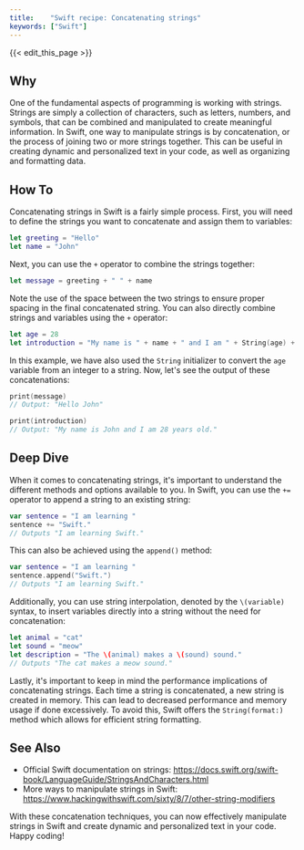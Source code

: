 ```yaml
---
title:    "Swift recipe: Concatenating strings"
keywords: ["Swift"]
---
```


{{< edit_this_page >}}

## Why

One of the fundamental aspects of programming is working with strings. Strings are simply a collection of characters, such as letters, numbers, and symbols, that can be combined and manipulated to create meaningful information. In Swift, one way to manipulate strings is by concatenation, or the process of joining two or more strings together. This can be useful in creating dynamic and personalized text in your code, as well as organizing and formatting data.

## How To

Concatenating strings in Swift is a fairly simple process. First, you will need to define the strings you want to concatenate and assign them to variables:

```Swift
let greeting = "Hello"
let name = "John"
```

Next, you can use the `+` operator to combine the strings together:

```Swift
let message = greeting + " " + name
```

Note the use of the space between the two strings to ensure proper spacing in the final concatenated string. You can also directly combine strings and variables using the `+` operator:

```Swift
let age = 28
let introduction = "My name is " + name + " and I am " + String(age) + " years old."
```

In this example, we have also used the `String` initializer to convert the `age` variable from an integer to a string. Now, let's see the output of these concatenations:

```Swift
print(message)
// Output: "Hello John"

print(introduction)
// Output: "My name is John and I am 28 years old."
```

## Deep Dive

When it comes to concatenating strings, it's important to understand the different methods and options available to you. In Swift, you can use the `+=` operator to append a string to an existing string:

```Swift
var sentence = "I am learning "
sentence += "Swift."
// Outputs "I am learning Swift."
```

This can also be achieved using the `append()` method:

```Swift
var sentence = "I am learning "
sentence.append("Swift.")
// Outputs "I am learning Swift."
```

Additionally, you can use string interpolation, denoted by the `\(variable)` syntax, to insert variables directly into a string without the need for concatenation:

```Swift
let animal = "cat"
let sound = "meow"
let description = "The \(animal) makes a \(sound) sound."
// Outputs "The cat makes a meow sound."
```

Lastly, it's important to keep in mind the performance implications of concatenating strings. Each time a string is concatenated, a new string is created in memory. This can lead to decreased performance and memory usage if done excessively. To avoid this, Swift offers the `String(format:)` method which allows for efficient string formatting.

## See Also 
- Official Swift documentation on strings: https://docs.swift.org/swift-book/LanguageGuide/StringsAndCharacters.html
- More ways to manipulate strings in Swift: https://www.hackingwithswift.com/sixty/8/7/other-string-modifiers

With these concatenation techniques, you can now effectively manipulate strings in Swift and create dynamic and personalized text in your code. Happy coding!